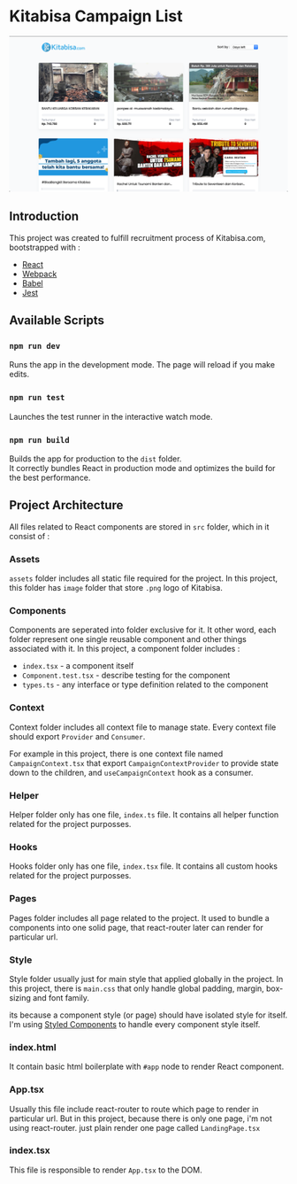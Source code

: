 # Kitabisa Campaign List

![Project screenshot](./docs/sample.png 'Project screenshot')

## Introduction
This project was created to fulfill recruitment process of Kitabisa.com, bootstrapped with : 
- [React](https://reactjs.org/)
- [Webpack](https://webpack.js.org/)
- [Babel](https://babeljs.io/)
- [Jest](https://jestjs.io/)

## Available Scripts

### `npm run dev`

Runs the app in the development mode. The page will reload if you make edits.

### `npm run test`

Launches the test runner in the interactive watch mode.

### `npm run build`

Builds the app for production to the `dist` folder.\
It correctly bundles React in production mode and optimizes the build for the best performance.

## Project Architecture
All files related to React components are stored in `src` folder, which in it consist of :

### Assets
`assets` folder includes all static file required for the project. In this project, this folder has `image` folder that store `.png` logo of Kitabisa.

### Components
Components are seperated into folder exclusive for it. It other word, each folder represent one single reusable component and other things associated with it. In this project, a component folder includes :
- `index.tsx` - a component itself
- `Component.test.tsx` - describe testing for the component
- `types.ts` - any interface or type definition related to the component

### Context
Context folder includes all context file to manage state. Every context file should export `Provider` and `Consumer`. 

For example in this project, there is one context file named `CampaignContext.tsx` that export `CampaignContextProvider` to provide state down to the children, and `useCampaignContext` hook as a consumer.

### Helper
Helper folder only has one file, `index.ts` file. It contains all helper function related for the project purposses.

### Hooks
Hooks folder only has one file, `index.tsx` file. It contains all custom hooks related for the project purposses.

### Pages
Pages folder includes all page related to the project. It used to bundle a components into one solid page, that react-router later can render for particular url. 

### Style
Style folder usually just for main style that applied globally in the project. In this project, there is `main.css` that only handle global padding, margin, box-sizing and font family.

its because a component style (or page) should have isolated style for itself. I'm using [Styled Components](https://styled-components.com/) to handle every component style itself. 


### index.html
It contain basic html boilerplate with `#app` node to render React component. 

### App.tsx
Usually this file include react-router to route which page to render in particular url. But in this project, because there is only one page, i'm not using react-router. just plain render one page called `LandingPage.tsx`

### index.tsx
This file is responsible to render `App.tsx` to the DOM.